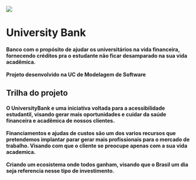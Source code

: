 
<head>
  <meta charset="utf-8"/>
  
  <img src= "https://user-images.githubusercontent.com/90344096/143772868-665fcec8-60e2-4886-b200-2b05fc388f86.png"/>
  <h1>University Bank</h1>
  <h4>Banco com o propósito de ajudar os universitários na vida financeira, fornecendo créditos pra o estudante não ficar desamparado na sua vida acadêmica.<br><br>Projeto desenvolvido na UC de Modelagem de Software</h4>
  <h2>Trilha do projeto</h2>
  <h4>O UniversityBank e uma iniciativa voltada para a acessibilidade estudantil, visando gerar mais oportunidades e cuidar da saúde financeira e acadêmica de nossos clientes.<br><br>Financiamentos e ajudas de custos são um dos varios recursos que pretendemos implantar parar gerar mais profissionais para o mercado de trabalho. Visando com que o cliente se preocupe apenas com a sua vida academica.<br><br>Criando um ecosistema onde todos ganham, visando que o Brasil um dia seja referencia nesse tipo de investimento.</h4>
</head>

 <body>

 </body>
 

<!--<img src= "https://user-images.githubusercontent.com/90344096/143771913-e962e320-fc76-4326-9207-d37f990a8706.png"/>-->
<!--adicionar imagem-->
